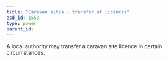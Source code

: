 ```yaml
---
title: "Caravan sites - transfer of licences"
esd_id: 1553
type: power
parent_id:  
---
```


A local authority may transfer a caravan site licence in certain circumstances. 

